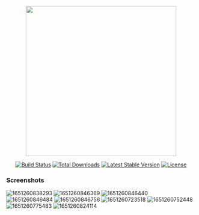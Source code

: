 <p align="center"><a href="https://laravel.com" target="_blank"><img src="https://raw.githubusercontent.com/laravel/art/master/logo-lockup/5%20SVG/2%20CMYK/1%20Full%20Color/laravel-logolockup-cmyk-red.svg" width="400"></a></p>

<p align="center">
<a href="https://travis-ci.org/laravel/framework"><img src="https://travis-ci.org/laravel/framework.svg" alt="Build Status"></a>
<a href="https://packagist.org/packages/laravel/framework"><img src="https://img.shields.io/packagist/dt/laravel/framework" alt="Total Downloads"></a>
<a href="https://packagist.org/packages/laravel/framework"><img src="https://img.shields.io/packagist/v/laravel/framework" alt="Latest Stable Version"></a>
<a href="https://packagist.org/packages/laravel/framework"><img src="https://img.shields.io/packagist/l/laravel/framework" alt="License"></a>
</p>

### Screenshots
![1651260838293](https://user-images.githubusercontent.com/91283165/200338259-6cf92ee4-5ce2-4e18-ab06-7dc1139377b6.jpg)
![1651260846369](https://user-images.githubusercontent.com/91283165/200338263-a4c23acd-ae54-448d-85c8-109028b1f764.jpg)
![1651260846440](https://user-images.githubusercontent.com/91283165/200338267-b3e381a5-d53b-4b2b-944b-9efe4b65ad98.jpg)
![1651260846484](https://user-images.githubusercontent.com/91283165/200338269-122aefb2-950b-4391-ba4b-1ef5e26268b0.jpg)
![1651260846756](https://user-images.githubusercontent.com/91283165/200338272-6e8de4a7-396a-4931-9ae6-61ee385a7b82.jpg)
![1651260723518](https://user-images.githubusercontent.com/91283165/200338273-d42fd332-2a3e-40a1-8dd5-8dc0b3321161.jpg)
![1651260752448](https://user-images.githubusercontent.com/91283165/200338274-79ba98e2-e9d5-49c6-b61b-94b882d98be9.jpg)
![1651260775483](https://user-images.githubusercontent.com/91283165/200338275-7f033082-6956-460c-9933-b0b007f06f3c.jpg)
![1651260824114](https://user-images.githubusercontent.com/91283165/200338276-d923ae1b-22d6-4e66-907a-62ae74051173.jpg)

